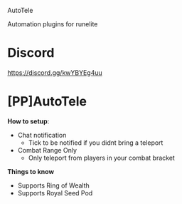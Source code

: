 AutoTele 

Automation plugins for runelite

# Discord
https://discord.gg/kwYBYEg4uu

# [PP]AutoTele

**How to setup**:

- Chat notification
  - Tick to be notified if you didnt bring a teleport
- Combat Range Only
  - Only teleport from players in your combat bracket

**Things to know**
- Supports Ring of Wealth
- Supports Royal Seed Pod